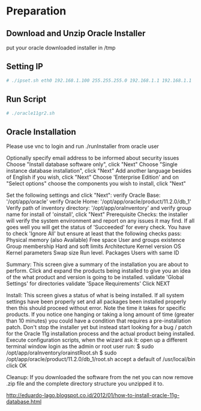 # Preparation

## Download and Unzip Oracle Installer
put your oracle downloaded installer in /tmp

## Setting IP
```sh
# ./ipset.sh eth0 192.168.1.100 255.255.255.0 192.168.1.1 192.168.1.1
```

## Run Script

```sh
# ./oracle11gr2.sh
```

## Oracle Installation

Please use vnc to login and run ./runInstaller from oracle user

Optionally specify email address to be informed about security issues
Choose "Install database software only", click "Next"
Choose "Single instance database installation", click "Next"
Add another language besides of English if you wish, click "Next"
Choose 'Enterprise Edition' and on "Select options" choose the components you wish to install, click "Next"

Set the following settings and click "Next":
verify Oracle Base: '/opt/app/oracle'
verify Oracle Home: '/opt/app/oracle/product/11.2.0/db_1'
Verify path of inventory directory: '/opt/app/oraInventory'  and 
verify group name for install of 'oinstall', click "Next" 
Prerequisite Checks:  the installer will verify the system environment and report on any issues it may find. If all goes well you will get the status of 'Succeeded' for every check. You have to check 'Ignore All' but ensure at least that the following checks pass: 
Physical memory (also Available)
Free space
User and groups existence
Group membership
Hard and soft limits
Architecture
Kernel version
OS Kernel parameters
Swap size
Run level.
Packages
Users with same ID

Summary: This screen give a summary of the installation you are about to perform. Click and expand the products being installed to give you an idea of the what product and version is going to be installed.
validate 'Global Settings' for directories
validate 'Space Requirements'
Click NEXT

Install: This screen gives a status of what is being installed. If all system settings have been properly set and all packages been installed properly then this should proceed without error. 
Note the time it takes for specific products. If you notice one hanging or taking a long amount of time (greater than 10 minutes) you could have a condition that requires a pre-installation patch. Don't stop the installer yet but instead start looking for a bug / patch for the Oracle 11g installation process and the actual product being installed.
Execute configuration scripts, when the wizard ask it:
open up a different terminal window
login as the admin or root user
run:
$ sudo /opt/app/oraInventory/orainstRoot.sh
$ sudo /opt/app/oracle/product/11.2.0/db_1/root.sh
accept a default of /usr/local/bin
click OK

Cleanup: If you downloaded the software from the net you can now remove .zip file and the complete directory structure you unzipped it to.


http://eduardo-lago.blogspot.co.id/2012/01/how-to-install-oracle-11g-database.html
